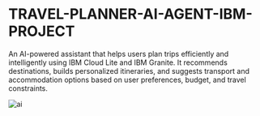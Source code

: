 # TRAVEL-PLANNER-AI-AGENT-IBM-PROJECT
An AI-powered assistant that helps users plan trips efficiently and intelligently using IBM Cloud Lite and IBM Granite. It recommends destinations, builds personalized itineraries, and suggests transport and accommodation options based on user preferences, budget, and travel constraints.

![ai](https://github.com/user-attachments/assets/1fbbdac2-cb14-4936-b0e1-25bc26c7edc3)
